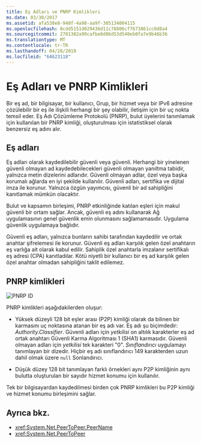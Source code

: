 ```yaml
---
title: Eş Adları ve PNRP Kimlikleri
ms.date: 03/30/2017
ms.assetid: afa538e8-948f-4a98-aa9f-305134004115
ms.openlocfilehash: 8cdd5151d029436d11c78806cf7673861cc0d8a4
ms.sourcegitcommit: 2701302a99cafbe0d86d53d540eb0fa7e9b46b36
ms.translationtype: MT
ms.contentlocale: tr-TR
ms.lasthandoff: 04/28/2019
ms.locfileid: "64623118"
---
```

# <a name="peer-names-and-pnrp-ids"></a>Eş Adları ve PNRP Kimlikleri
Bir eş ad, bir bilgisayar, bir kullanıcı, Grup, bir hizmet veya bir IPv6 adresine çözülebilir bir eş ile ilişkili herhangi bir şey olabilir, iletişim için bir uç nokta temsil eder. Eş Adı Çözümleme Protokolü (PNRP), bulut üyelerini tanımlamak için kullanılan bir PNRP kimliği, oluşturulması için istatistiksel olarak benzersiz eş adını alır.  
  
## <a name="peer-names"></a>Eş adları  
 Eş adları olarak kaydedilebilir güvenli veya güvenli. Herhangi bir yinelenen güvenli olmayan ad kaydedebilecekleri güvenli olmayan yanıltma tabidir, yalnızca metin dizelerini adlarıdır. Güvenli olmayan adlar, özel veya başka korumalı ağlarda en iyi şekilde kullanılır. Güvenli adları, sertifika ve dijital imza ile korunur. Yalnızca özgün yayımcısı, güvenli bir ad sahipliğini kanıtlamak mümkün olacaktır.  
  
 Bulut ve kapsamın birleşimi, PNRP etkinliğinde katılan eşleri için makul güvenli bir ortam sağlar. Ancak, güvenli eş adını kullanarak Ağ uygulamasının genel güvenlik emin olunmasını sağlamamasıdır. Uygulama güvenlik uygulamaya bağlıdır.  
  
 Güvenli eş adları, yalnızca bunların sahibi tarafından kaydedilir ve ortak anahtar şifrelemesi ile korunur. Güvenli eş adları karşılık gelen özel anahtarın eş varlığa ait olarak kabul edilir. Sahiplik özel anahtarla imzalanır sertifikalı eş adresi (CPA) kanıtladılar. Kötü niyetli bir kullanıcı bir eş ad karşılık gelen özel anahtar olmadan sahipliğini taklit edilemez.  
  
## <a name="pnrp-ids"></a>PNRP kimlikleri  
 ![PNRP ID](../../../docs/framework/network-programming/media/fdc9e8a0-4a1c-488d-a019-bc3a1973220c.gif "fdc9e8a0-4a1c-488d-a019-bc3a1973220c")  
  
 PNRP kimlikleri aşağıdakilerden oluşur:  
  
- Yüksek düzeyli 128 bit eşler arası (P2P) kimliği olarak da bilinen bir karmasını uç noktasına atanan bir eş adı var. Eş adı şu biçimdedir: *Authority.Classifier*. Güvenli adları için *yetkilisi* on altılık karakterler eş ad ortak anahtarı Güvenli Karma Algoritması 1 (SHA1) karmasıdır. Güvenli olmayan adları için *yetkilisi* tek karakteri "0". *Sınıflandırıcı* uygulamayı tanımlayan bir dizedir. Hiçbir eş adı sınıflandırıcı 149 karakterden uzun dahil olmak üzere `null` Sonlandırıcı.  
  
- Düşük düzey 128 bit tanımlayan farklı örnekleri aynı P2P kimliğinin aynı bulutta oluşturulan bir sayıdır hizmet konumu için kullanılır.  
  
 Tek bir bilgisayardan kaydedilmesi birden çok PNRP kimlikleri bu P2P kimliği ve hizmet konumu birleşimini sağlar.  
  
## <a name="see-also"></a>Ayrıca bkz.

- <xref:System.Net.PeerToPeer.PeerName>
- <xref:System.Net.PeerToPeer>
